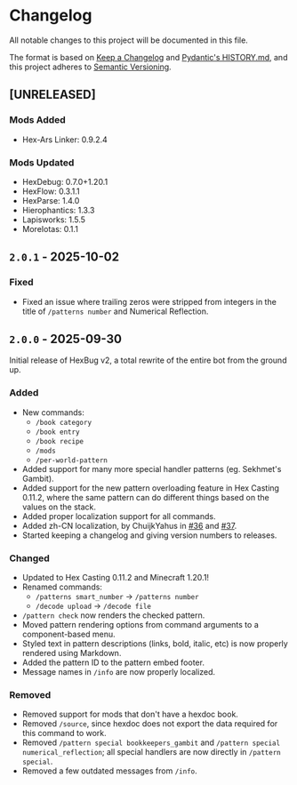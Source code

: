 # Changelog

All notable changes to this project will be documented in this file.

The format is based on [Keep a Changelog](https://keepachangelog.com/en/1.1.0/) and [Pydantic's HISTORY.md](https://github.com/pydantic/pydantic/blob/main/HISTORY.md), and this project adheres to [Semantic Versioning](https://semver.org/spec/v2.0.0.html).

## [UNRELEASED]

### Mods Added

- Hex-Ars Linker: 0.9.2.4

### Mods Updated

- HexDebug: 0.7.0+1.20.1
- HexFlow: 0.3.1.1
- HexParse: 1.4.0
- Hierophantics: 1.3.3
- Lapisworks: 1.5.5
- MoreIotas: 0.1.1

## `2.0.1` - 2025-10-02

### Fixed

- Fixed an issue where trailing zeros were stripped from integers in the title of `/patterns number` and Numerical Reflection.

## `2.0.0` - 2025-09-30

Initial release of HexBug v2, a total rewrite of the entire bot from the ground up.

### Added

- New commands:
  - `/book category`
  - `/book entry`
  - `/book recipe`
  - `/mods`
  - `/per-world-pattern`
- Added support for many more special handler patterns (eg. Sekhmet's Gambit).
- Added support for the new pattern overloading feature in Hex Casting 0.11.2, where the same pattern can do different things based on the values on the stack.
- Added proper localization support for all commands.
- Added zh-CN localization, by ChuijkYahus in [#36](https://github.com/object-Object/HexBug/pull/36) and [#37](https://github.com/object-Object/HexBug/pull/37).
- Started keeping a changelog and giving version numbers to releases.

### Changed

- Updated to Hex Casting 0.11.2 and Minecraft 1.20.1!
- Renamed commands:
  - `/patterns smart_number` -> `/patterns number`
  - `/decode upload` -> `/decode file`
- `/pattern check` now renders the checked pattern.
- Moved pattern rendering options from command arguments to a component-based menu.
- Styled text in pattern descriptions (links, bold, italic, etc) is now properly rendered using Markdown.
- Added the pattern ID to the pattern embed footer.
- Message names in `/info` are now properly localized.

### Removed

- Removed support for mods that don't have a hexdoc book.
- Removed `/source`, since hexdoc does not export the data required for this command to work.
- Removed `/pattern special bookkeepers_gambit` and `/pattern special numerical_reflection`; all special handlers are now directly in `/pattern special`.
- Removed a few outdated messages from `/info`.
